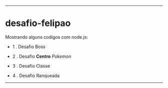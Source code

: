 -----------------------------------------------

# desafio-felipao

Mostrando alguns codigos com node.js:

- 1 . Desafio Boss

- 2 . Desafio **Centro** *Pokemon*

- 3 . Desafio Classe

- 4 . Desafio Ranqueada

-----------------------------------------------